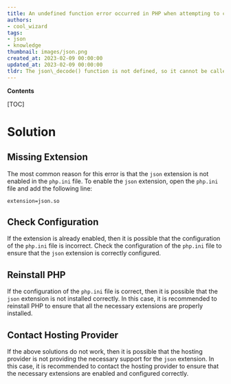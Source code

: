 ```yaml
---
title: An undefined function error occurred in PHP when attempting to call the 'json_decode()' function
authors:
- cool_wizard
tags:
- json
- knowledge
thumbnail: images/json.png
created_at: 2023-02-09 00:00:00
updated_at: 2023-02-09 00:00:00
tldr: The json\_decode() function is not defined, so it cannot be called.
---
```


**Contents**

[TOC]

# Solution

## Missing Extension
The most common reason for this error is that the `json` extension is not enabled in the `php.ini` file. To enable the `json` extension, open the `php.ini` file and add the following line:

`extension=json.so`

## Check Configuration
If the extension is already enabled, then it is possible that the configuration of the `php.ini` file is incorrect. Check the configuration of the `php.ini` file to ensure that the `json` extension is correctly configured.

## Reinstall PHP
If the configuration of the `php.ini` file is correct, then it is possible that the `json` extension is not installed correctly. In this case, it is recommended to reinstall PHP to ensure that all the necessary extensions are properly installed.

## Contact Hosting Provider
If the above solutions do not work, then it is possible that the hosting provider is not providing the necessary support for the `json` extension. In this case, it is recommended to contact the hosting provider to ensure that the necessary extensions are enabled and configured correctly.
